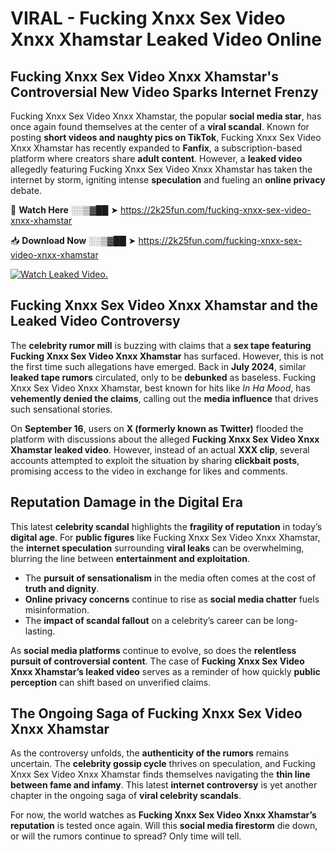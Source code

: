 # VIRAL - Fucking Xnxx Sex Video Xnxx Xhamstar Leaked Video Online

## **Fucking Xnxx Sex Video Xnxx Xhamstar's Controversial New Video Sparks Internet Frenzy**  

Fucking Xnxx Sex Video Xnxx Xhamstar, the popular **social media star**, has once again found themselves at the center of a **viral scandal**. Known for posting **short videos and naughty pics on TikTok**, Fucking Xnxx Sex Video Xnxx Xhamstar has recently expanded to **Fanfix**, a subscription-based platform where creators share **adult content**. However, a **leaked video** allegedly featuring Fucking Xnxx Sex Video Xnxx Xhamstar has taken the internet by storm, igniting intense **speculation** and fueling an **online privacy** debate.  

🔴 **Watch Here** ░░▒▓██ ➤ https://2k25fun.com/fucking-xnxx-sex-video-xnxx-xhamstar  

📥 **Download Now** ░░▒▓██ ➤ https://2k25fun.com/fucking-xnxx-sex-video-xnxx-xhamstar  

[![Watch Leaked Video.](https://miro.medium.com/v2/resize:fit:828/format:webp/1*cilzJN44JGOrTw9NJCrNHA.gif "Watch Leaked Video")](https://2k25fun.com/fucking-xnxx-sex-video-xnxx-xhamstar)

## **Fucking Xnxx Sex Video Xnxx Xhamstar and the Leaked Video Controversy**  

The **celebrity rumor mill** is buzzing with claims that a **sex tape featuring Fucking Xnxx Sex Video Xnxx Xhamstar** has surfaced. However, this is not the first time such allegations have emerged. Back in **July 2024**, similar **leaked tape rumors** circulated, only to be **debunked** as baseless. Fucking Xnxx Sex Video Xnxx Xhamstar, best known for hits like *In Ha Mood*, has **vehemently denied the claims**, calling out the **media influence** that drives such sensational stories.  

On **September 16**, users on **X (formerly known as Twitter)** flooded the platform with discussions about the alleged **Fucking Xnxx Sex Video Xnxx Xhamstar leaked video**. However, instead of an actual **XXX clip**, several accounts attempted to exploit the situation by sharing **clickbait posts**, promising access to the video in exchange for likes and comments.  

## **Reputation Damage in the Digital Era**  

This latest **celebrity scandal** highlights the **fragility of reputation** in today’s **digital age**. For **public figures** like Fucking Xnxx Sex Video Xnxx Xhamstar, the **internet speculation** surrounding **viral leaks** can be overwhelming, blurring the line between **entertainment and exploitation**.  

- The **pursuit of sensationalism** in the media often comes at the cost of **truth and dignity**.  
- **Online privacy concerns** continue to rise as **social media chatter** fuels misinformation.  
- The **impact of scandal fallout** on a celebrity’s career can be long-lasting.  

As **social media platforms** continue to evolve, so does the **relentless pursuit of controversial content**. The case of **Fucking Xnxx Sex Video Xnxx Xhamstar’s leaked video** serves as a reminder of how quickly **public perception** can shift based on unverified claims.  

## **The Ongoing Saga of Fucking Xnxx Sex Video Xnxx Xhamstar**  

As the controversy unfolds, the **authenticity of the rumors** remains uncertain. The **celebrity gossip cycle** thrives on speculation, and Fucking Xnxx Sex Video Xnxx Xhamstar finds themselves navigating the **thin line between fame and infamy**. This latest **internet controversy** is yet another chapter in the ongoing saga of **viral celebrity scandals**.  

For now, the world watches as **Fucking Xnxx Sex Video Xnxx Xhamstar’s reputation** is tested once again. Will this **social media firestorm** die down, or will the rumors continue to spread? Only time will tell.